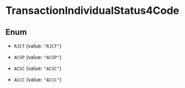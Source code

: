 
# TransactionIndividualStatus4Code

## Enum


* `RJCT` (value: `"RJCT"`)

* `ACSP` (value: `"ACSP"`)

* `ACSC` (value: `"ACSC"`)

* `ACCC` (value: `"ACCC"`)



